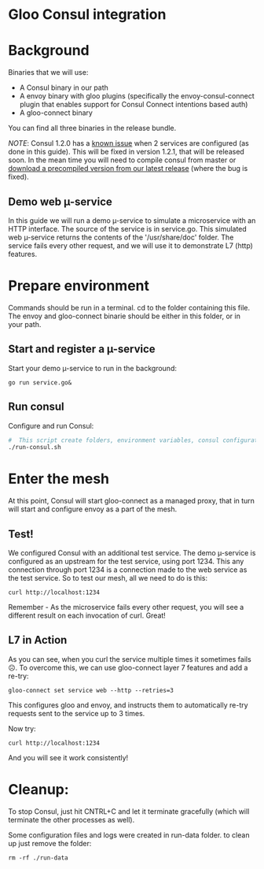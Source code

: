 # Gloo Consul integration

# Background

Binaries that we will use:

- A Consul binary in our path
- A envoy binary with gloo plugins (specifically the envoy-consul-connect plugin that enables support for Consul Connect intentions based auth)
- A gloo-connect binary

You can find all three binaries in the release bundle.

*NOTE*: Consul 1.2.0 has a [known issue](https://github.com/hashicorp/consul/issues/4345) when 2 services are configured (as done in this guide). This will be fixed in version 1.2.1, that will be released soon. In the mean time you will need to compile consul from master or [download a precompiled version from our latest release](https://github.com/solo-io/gloo-connect/releases/download/v0.1.0/consul) (where the bug is fixed).

## Demo web µ-service

In this guide we will run a demo µ-service to simulate a microservice with an HTTP interface. 
The source of the service is in service.go.
This simulated web µ-service returns the contents of the '/usr/share/doc' folder.
The service fails every other request, and we will use it to demonstrate L7 (http) features.

# Prepare environment

Commands should be run in a terminal. cd to the folder containing this file. 
The envoy and gloo-connect binarie should be either in this folder, or in your path.

## Start and register a µ-service

Start your demo µ-service to run in the background:

```
go run service.go&
``` 

## Run consul

Configure and run Consul:

```bash
#  This script create folders, environment variables, consul configuration and starts consul.
./run-consul.sh
```


# Enter the mesh
At this point, Consul will start gloo-connect as a managed proxy, that in turn will start and configure envoy as a part of the mesh.

## Test!

We configured Consul with an additional test service. The demo µ-service is configured as an upstream for the test service, using port 1234. This any connection through port 1234 is a connection made to the web service as the test service. So to test our mesh, all we need to do is this:
```
curl http://localhost:1234
```
Remember - As the microservice fails every other request, you will see a different result on each invocation of curl. Great!

## L7 in Action

As you can see, when you curl the service multiple times it sometimes fails ☹. To overcome this, we can use gloo-connect layer 7 features and add a re-try:
```
gloo-connect set service web --http --retries=3
```

This configures gloo and envoy, and instructs them to automatically re-try requests sent to the service up to 3 times.

Now try:
```
curl http://localhost:1234
```

And you will see it work consistently!

# Cleanup:

To stop Consul, just hit CNTRL+C and let it terminate gracefully (which will terminate the other processes as well).

Some configuration files and logs were created in run-data folder. to clean up just remove the folder:
```
rm -rf ./run-data
```
